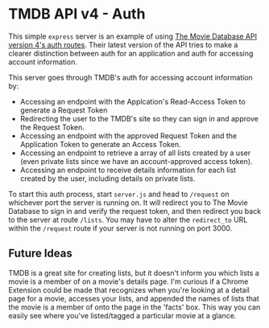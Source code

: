 # TMDB API v4 - Auth

This simple `express` server is an example of using [The Movie Database API version 4's auth routes](https://developers.themoviedb.org/4/getting-started/authorization). Their latest version of the API tries to make a clearer distinction between auth for an application and auth for accessing account information.

This server goes through TMDB's auth for accessing account information by:

- Accessing an endpoint with the Applcation's Read-Access Token to generate a Request Token
- Redirecting the user to the TMDB's site so they can sign in and approve the Request Token.
- Accessing an endpoint with the approved Request Token and the Application Token to generate an Access Token.
- Accessing an endpoint to retrieve a array of all lists created by a user (even private lists since we have an account-approved access token).
- Accessing an endpoint to receive details information for each list created by the user, including details on private lists.

To start this auth process, start `server.js` and head to `/request` on whichever port the server is running on. It will redirect you to The Movie Database to sign in and verify the request token, and then redirect you back to the server at route `/lists`. You may have to alter the `redirect_to` URL within the `/request` route if your server is not running on port 3000.

## Future Ideas

TMDB is a great site for creating lists, but it doesn't inform you which lists a movie is a member of on a movie's details page. I'm curious if a Chrome Extension could be made that recognizes when you're looking at a detail page for a movie, accesses your lists, and appended the names of lists that the movie is a member of onto the page in the 'facts' box. This way you can easily see where you've listed/tagged a particular movie at a glance.